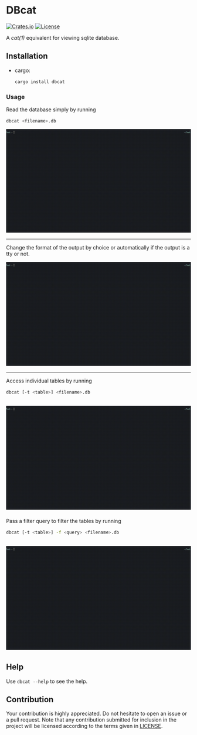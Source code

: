 # DBcat
[![Crates.io](https://img.shields.io/crates/v/dbcat?style=for-the-badge)](https://crates.io/crates/dbcat)
[![License](https://img.shields.io/crates/l/dbcat?label=LICENSE&style=for-the-badge)](https://raw.githubusercontent.com/NishantJoshi00/dbcat/main/LICENSE)

A *cat(1)* equivalent for viewing sqlite database.


## Installation

- cargo: 
    ```bash
    cargo install dbcat
     ```

### Usage

Read the database simply by running 
```bash
dbcat <filename>.db
```

![Basic Usage](./assets/basic.gif)


---

Change the format of the output by choice or automatically if the output is a tty or not.

![Atty Usage](./assets/atty_example.gif)

---

Access individual tables by running 
```bash
dbcat [-t <table>] <filename>.db
```

![Tables Access](./assets/tables.gif)
---

Pass a filter query to filter the tables by running 

```bash
dbcat [-t <table>] -f <query> <filename>.db
```

![Filter Command](./assets/query.gif)
---

## Help

Use `dbcat --help` to see the help.

## Contribution

Your contribution is highly appreciated. Do not hesitate to open an issue or a
pull request. Note that any contribution submitted for inclusion in the project
will be licensed according to the terms given in [LICENSE](LICENSE.md).